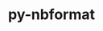 ---
title: "py-nbformat"
layout: cache
categories: [package, v0.19]
meta: {"versions": ["5.1.3", "5.4.0"], "compilers": ["gcc@=11.1.0", "gcc@=7.3.1", "gcc@=7.5.0", "oneapi@=2022.1.0"], "oss": ["amzn2", "ubuntu18.04", "ubuntu20.04"], "platforms": ["linux"], "targets": ["aarch64", "neoverse_n1", "x86_64", "x86_64_v3"], "stacks": ["aws-isc", "aws-isc-aarch64", "data-vis-sdk", "e4s", "e4s-oneapi"], "num_specs": 7, "num_specs_by_stack": {"aws-isc-aarch64": 2, "aws-isc": 1, "data-vis-sdk": 1, "e4s": 2, "e4s-oneapi": 1}}
spec_details: [{"hash": "2kreg5gii2nozoq4cuwiu5wwlr5ai6uc", "compiler": "gcc@=7.3.1", "versions": ["5.4.0"], "os": "amzn2", "platform": "linux", "target": "aarch64", "variants": ["build_system=python_pip"], "stacks": ["aws-isc-aarch64"], "size": "-", "tarball": "https://binaries.spack.io/releases/v0.19/build_cache/linux-amzn2-aarch64/gcc-7.3.1/py-nbformat-5.4.0/linux-amzn2-aarch64-gcc-7.3.1-py-nbformat-5.4.0-2kreg5gii2nozoq4cuwiu5wwlr5ai6uc.spack"}, {"hash": "4izhm36dfkmblbrkajq4io35q67y45av", "compiler": "gcc@=7.3.1", "versions": ["5.4.0"], "os": "amzn2", "platform": "linux", "target": "neoverse_n1", "variants": ["build_system=python_pip"], "stacks": ["aws-isc-aarch64"], "size": "-", "tarball": "https://binaries.spack.io/releases/v0.19/build_cache/linux-amzn2-neoverse_n1/gcc-7.3.1/py-nbformat-5.4.0/linux-amzn2-neoverse_n1-gcc-7.3.1-py-nbformat-5.4.0-4izhm36dfkmblbrkajq4io35q67y45av.spack"}, {"hash": "uytlasfmx2zn46sa2ngalbpbrvarglnu", "compiler": "gcc@=7.3.1", "versions": ["5.4.0"], "os": "amzn2", "platform": "linux", "target": "x86_64_v3", "variants": ["build_system=python_pip"], "stacks": ["aws-isc"], "size": "-", "tarball": "https://binaries.spack.io/releases/v0.19/build_cache/linux-amzn2-x86_64_v3/gcc-7.3.1/py-nbformat-5.4.0/linux-amzn2-x86_64_v3-gcc-7.3.1-py-nbformat-5.4.0-uytlasfmx2zn46sa2ngalbpbrvarglnu.spack"}, {"hash": "dmxsxv5scxtumb2cuv33hxwtiichobje", "compiler": "gcc@=7.5.0", "versions": ["5.1.3"], "os": "ubuntu18.04", "platform": "linux", "target": "x86_64", "variants": ["build_system=python_pip"], "stacks": ["data-vis-sdk"], "size": "-", "tarball": "https://binaries.spack.io/releases/v0.19/build_cache/linux-ubuntu18.04-x86_64/gcc-7.5.0/py-nbformat-5.1.3/linux-ubuntu18.04-x86_64-gcc-7.5.0-py-nbformat-5.1.3-dmxsxv5scxtumb2cuv33hxwtiichobje.spack"}, {"hash": "o5bhhuy3x6vyqfxrq6yjyxqfempudozo", "compiler": "gcc@=11.1.0", "versions": ["5.1.3"], "os": "ubuntu20.04", "platform": "linux", "target": "x86_64", "variants": ["build_system=python_pip"], "stacks": ["e4s"], "size": "-", "tarball": "https://binaries.spack.io/releases/v0.19/build_cache/linux-ubuntu20.04-x86_64/gcc-11.1.0/py-nbformat-5.1.3/linux-ubuntu20.04-x86_64-gcc-11.1.0-py-nbformat-5.1.3-o5bhhuy3x6vyqfxrq6yjyxqfempudozo.spack"}, {"hash": "pgaqps5zaujag7m3gr2yawv7bdya2iql", "compiler": "gcc@=11.1.0", "versions": ["5.4.0"], "os": "ubuntu20.04", "platform": "linux", "target": "x86_64", "variants": ["build_system=python_pip"], "stacks": ["e4s"], "size": "-", "tarball": "https://binaries.spack.io/releases/v0.19/build_cache/linux-ubuntu20.04-x86_64/gcc-11.1.0/py-nbformat-5.4.0/linux-ubuntu20.04-x86_64-gcc-11.1.0-py-nbformat-5.4.0-pgaqps5zaujag7m3gr2yawv7bdya2iql.spack"}, {"hash": "jmtpcplaajqb4j6wpj52pe2qbmn2b3bt", "compiler": "oneapi@=2022.1.0", "versions": ["5.1.3"], "os": "ubuntu20.04", "platform": "linux", "target": "x86_64", "variants": ["build_system=python_pip"], "stacks": ["e4s-oneapi"], "size": "-", "tarball": "https://binaries.spack.io/releases/v0.19/build_cache/linux-ubuntu20.04-x86_64/oneapi-2022.1.0/py-nbformat-5.1.3/linux-ubuntu20.04-x86_64-oneapi-2022.1.0-py-nbformat-5.1.3-jmtpcplaajqb4j6wpj52pe2qbmn2b3bt.spack"}]
---
